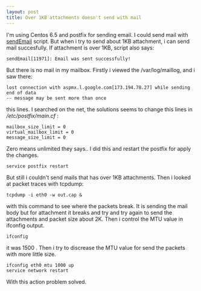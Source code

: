 ```yaml
---
layout: post
title: Over 1KB attachments doesn't send with mail
---
```


I'm using Centos 6.5 and postfix for sending email. I could send mail with 
[sendEmail](http://caspian.dotconf.net/menu/Software/SendEmail/) script. 
But when i try to send about 1KB attachment, i can send mail succesfully. 
If attachment is over 1KB, script also says:  

    sendEmail[11971]: Email was sent successfully!

But there is no mail in my mailbox.
Firstly i viewed the /var/log/maillog, and i saw there:  

    lost connection with aspmx.l.google.com[173.194.78.27] while sending end of data 
    -- message may be sent more than once 

this lines.
I searched on the net, the solutions seems to change this lines in */etc/postfix/main.cf* :  

    mailbox_size_limit = 0
    virtual_mailbox_limit = 0
    message_size_limit = 0
    
Zero means unlimited they says.. I did this and restart the postfix for apply the changes.  

    service postfix restart 
    
But still i couldn't send mails that has over 1KB attachments. Then i looked at packet traces with tcpdump:  

    tcpdump -i eth0 -w out.cap &  
    
with this command to see where the packets break. 
It is sending the mail body but for attachment it breaks and try and try again to send the attachments and packet size about 2K.
Then i control the MTU value in ifconfig output.  

    ifconfig  
    
it was 1500 . Then i try to discrease the MTU value for send the packets with more little size.  

    ifconfig eth0 mtu 1000 up 
    service network restart
    
With this action problem solved.

  
